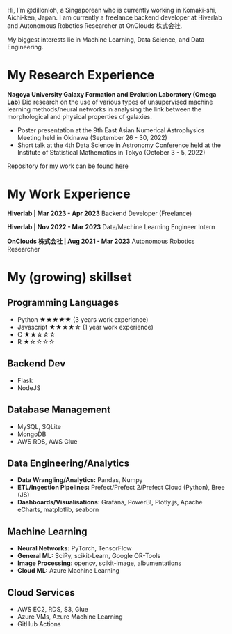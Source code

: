 Hi, I’m @dillonloh, a Singaporean who is currently working in Komaki-shi, Aichi-ken, Japan. 
I am currently a freelance backend developer at Hiverlab and Autonomous Robotics Researcher at OnClouds 株式会社.

My biggest interests lie in Machine Learning, Data Science, and Data Engineering.

# My Research Experience

**Nagoya University Galaxy Formation and Evolution Laboratory (Omega Lab)**
Did research on the use of various types of unsupervised machine learning methods/neural networks in analysing the link between the morphological and physical properties of galaxies.

- Poster presentation at the 9th East Asian Numerical Astrophysics Meeting held in Okinawa (September 26 - 30, 2022)
- Short talk at the 4th Data Science in Astronomy Conference held at the Institute of Statistical Mathematics in Tokyo (October 3 - 5, 2022)

Repository for my work can be found [here](https://github.com/dillonloh/galaxy-pca) 

# My Work Experience

**Hiverlab | Mar 2023 - Apr 2023**
Backend Developer (Freelance)

**Hiverlab | Nov 2022 - Mar 2023**
Data/Machine Learning Engineer Intern

**OnClouds 株式会社 | Aug 2021 - Mar 2023**
Autonomous Robotics Researcher

# My (growing) skillset

## Programming Languages
- Python  ★★★★★	(3 years work experience)
- Javascript ★★★★☆ (1 year work experience)
- C ★★☆☆☆
- R ★☆☆☆☆

## Backend Dev
- Flask
- NodeJS

## Database Management
- MySQL, SQLite
- MongoDB
- AWS RDS, AWS Glue

## Data Engineering/Analytics
- **Data Wrangling/Analytics:** Pandas, Numpy
- **ETL/Ingestion Pipelines:** Prefect/Prefect 2/Prefect Cloud (Python), Bree (JS)
- **Dashboards/Visualisations:** Grafana, PowerBI, Plotly.js, Apache eCharts, matplotlib, seaborn

## Machine Learning
- **Neural Networks:** PyTorch, TensorFlow
- **General ML:** SciPy, scikit-Learn, Google OR-Tools
- **Image Processing:** opencv, scikit-image, albumentations
- **Cloud ML:** Azure Machine Learning

## Cloud Services
- AWS EC2, RDS, S3, Glue
- Azure VMs, Azure Machine Learning
- GitHub Actions

<!---
dillonloh/dillonloh is a ✨ special ✨ repository because its `README.md` (this file) appears on your GitHub profile.
You can click the Preview link to take a look at your changes.
--->
